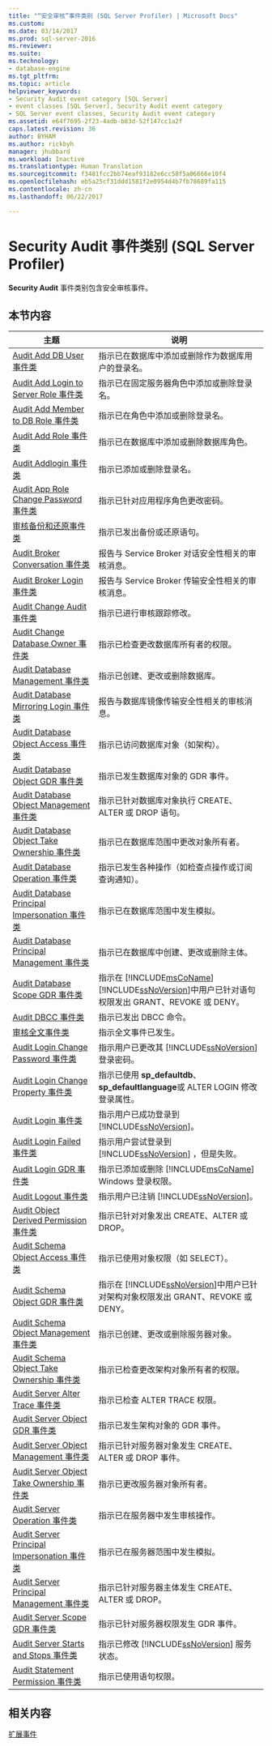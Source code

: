 ```yaml
---
title: "“安全审核”事件类别 (SQL Server Profiler) | Microsoft Docs"
ms.custom: 
ms.date: 03/14/2017
ms.prod: sql-server-2016
ms.reviewer: 
ms.suite: 
ms.technology:
- database-engine
ms.tgt_pltfrm: 
ms.topic: article
helpviewer_keywords:
- Security Audit event category [SQL Server]
- event classes [SQL Server], Security Audit event category
- SQL Server event classes, Security Audit event category
ms.assetid: e64f7695-2f23-4adb-b83d-52f147cc1a2f
caps.latest.revision: 36
author: BYHAM
ms.author: rickbyh
manager: jhubbard
ms.workload: Inactive
ms.translationtype: Human Translation
ms.sourcegitcommit: f3481fcc2bb74eaf93182e6cc58f5a06666e10f4
ms.openlocfilehash: eb5a25cf31ddd1581f2e0954d4b7fb78689fa115
ms.contentlocale: zh-cn
ms.lasthandoff: 06/22/2017

---
```

# <a name="security-audit-event-category-sql-server-profiler"></a>Security Audit 事件类别 (SQL Server Profiler)
  **Security Audit** 事件类别包含安全审核事件。  
  
## <a name="in-this-section"></a>本节内容  
  
|主题|说明|  
|-----------|-----------------|  
|[Audit Add DB User 事件类](../../relational-databases/event-classes/audit-add-db-user-event-class.md)|指示已在数据库中添加或删除作为数据库用户的登录名。|  
|[Audit Add Login to Server Role 事件类](../../relational-databases/event-classes/audit-add-login-to-server-role-event-class.md)|指示已在固定服务器角色中添加或删除登录名。|  
|[Audit Add Member to DB Role 事件类](../../relational-databases/event-classes/audit-add-member-to-db-role-event-class.md)|指示已在角色中添加或删除登录名。|  
|[Audit Add Role 事件类](../../relational-databases/event-classes/audit-add-role-event-class.md)|指示已在数据库中添加或删除数据库角色。|  
|[Audit Addlogin 事件类](../../relational-databases/event-classes/audit-addlogin-event-class.md)|指示已添加或删除登录名。|  
|[Audit App Role Change Password 事件类](../../relational-databases/event-classes/audit-app-role-change-password-event-class.md)|指示已针对应用程序角色更改密码。|  
|[审核备份和还原事件类](../../relational-databases/event-classes/audit-backup-and-restore-event-class.md)|指示已发出备份或还原语句。|  
|[Audit Broker Conversation 事件类](../../relational-databases/event-classes/audit-broker-conversation-event-class.md)|报告与 Service Broker 对话安全性相关的审核消息。|  
|[Audit Broker Login 事件类](../../relational-databases/event-classes/audit-broker-login-event-class.md)|报告与 Service Broker 传输安全性相关的审核消息。|  
|[Audit Change Audit 事件类](../../relational-databases/event-classes/audit-change-audit-event-class.md)|指示已进行审核跟踪修改。|  
|[Audit Change Database Owner 事件类](../../relational-databases/event-classes/audit-change-database-owner-event-class.md)|指示已检查更改数据库所有者的权限。|  
|[Audit Database Management 事件类](../../relational-databases/event-classes/audit-database-management-event-class.md)|指示已创建、更改或删除数据库。|  
|[Audit Database Mirroring Login 事件类](../../relational-databases/event-classes/audit-database-mirroring-login-event-class.md)|报告与数据库镜像传输安全性相关的审核消息。|  
|[Audit Database Object Access 事件类](../../relational-databases/event-classes/audit-database-object-access-event-class.md)|指示已访问数据库对象（如架构）。|  
|[Audit Database Object GDR 事件类](../../relational-databases/event-classes/audit-database-object-gdr-event-class.md)|指示已发生数据库对象的 GDR 事件。|  
|[Audit Database Object Management 事件类](../../relational-databases/event-classes/audit-database-object-management-event-class.md)|指示已针对数据库对象执行 CREATE、ALTER 或 DROP 语句。|  
|[Audit Database Object Take Ownership 事件类](../../relational-databases/event-classes/audit-database-object-take-ownership-event-class.md)|指示已在数据库范围中更改对象所有者。|  
|[Audit Database Operation 事件类](../../relational-databases/event-classes/audit-database-operation-event-class.md)|指示已发生各种操作（如检查点操作或订阅查询通知）。|  
|[Audit Database Principal Impersonation 事件类](../../relational-databases/event-classes/audit-database-principal-impersonation-event-class.md)|指示已在数据库范围中发生模拟。|  
|[Audit Database Principal Management 事件类](../../relational-databases/event-classes/audit-database-principal-management-event-class.md)|指示已在数据库中创建、更改或删除主体。|  
|[Audit Database Scope GDR 事件类](../../relational-databases/event-classes/audit-database-scope-gdr-event-class.md)|指示在 [!INCLUDE[msCoName](../../includes/msconame-md.md)] [!INCLUDE[ssNoVersion](../../includes/ssnoversion-md.md)]中用户已针对语句权限发出 GRANT、REVOKE 或 DENY。|  
|[Audit DBCC 事件类](../../relational-databases/event-classes/audit-dbcc-event-class.md)|指示已发出 DBCC 命令。|  
|[审核全文事件类](../../relational-databases/event-classes/audit-fulltext-event-class.md)|指示全文事件已发生。|  
|[Audit Login Change Password 事件类](../../relational-databases/event-classes/audit-login-change-password-event-class.md)|指示用户已更改其 [!INCLUDE[ssNoVersion](../../includes/ssnoversion-md.md)] 登录密码。|  
|[Audit Login Change Property 事件类](../../relational-databases/event-classes/audit-login-change-property-event-class.md)|指示已使用 **sp_defaultdb**、 **sp_defaultlanguage**或 ALTER LOGIN 修改登录属性。|  
|[Audit Login 事件类](../../relational-databases/event-classes/audit-login-event-class.md)|指示用户已成功登录到 [!INCLUDE[ssNoVersion](../../includes/ssnoversion-md.md)]。|  
|[Audit Login Failed 事件类](../../relational-databases/event-classes/audit-login-failed-event-class.md)|指示用户尝试登录到 [!INCLUDE[ssNoVersion](../../includes/ssnoversion-md.md)] ，但是失败。|  
|[Audit Login GDR 事件类](../../relational-databases/event-classes/audit-login-gdr-event-class.md)|指示已添加或删除 [!INCLUDE[msCoName](../../includes/msconame-md.md)] Windows 登录权限。|  
|[Audit Logout 事件类](../../relational-databases/event-classes/audit-logout-event-class.md)|指示用户已注销 [!INCLUDE[ssNoVersion](../../includes/ssnoversion-md.md)]。|  
|[Audit Object Derived Permission 事件类](../../relational-databases/event-classes/audit-object-derived-permission-event-class.md)|指示已针对对象发出 CREATE、ALTER 或 DROP。|  
|[Audit Schema Object Access 事件类](../../relational-databases/event-classes/audit-schema-object-access-event-class.md)|指示已使用对象权限（如 SELECT）。|  
|[Audit Schema Object GDR 事件类](../../relational-databases/event-classes/audit-schema-object-gdr-event-class.md)|指示在 [!INCLUDE[ssNoVersion](../../includes/ssnoversion-md.md)]中用户已针对架构对象权限发出 GRANT、REVOKE 或 DENY。|  
|[Audit Schema Object Management 事件类](../../relational-databases/event-classes/audit-schema-object-management-event-class.md)|指示已创建、更改或删除服务器对象。|  
|[Audit Schema Object Take Ownership 事件类](../../relational-databases/event-classes/audit-schema-object-take-ownership-event-class.md)|指示已检查更改架构对象所有者的权限。|  
|[Audit Server Alter Trace 事件类](../../relational-databases/event-classes/audit-server-alter-trace-event-class.md)|指示已检查 ALTER TRACE 权限。|  
|[Audit Server Object GDR 事件类](../../relational-databases/event-classes/audit-server-object-gdr-event-class.md)|指示已发生架构对象的 GDR 事件。|  
|[Audit Server Object Management 事件类](../../relational-databases/event-classes/audit-server-object-management-event-class.md)|指示已针对服务器对象发生 CREATE、ALTER 或 DROP 事件。|  
|[Audit Server Object Take Ownership 事件类](../../relational-databases/event-classes/audit-server-object-take-ownership-event-class.md)|指示已更改服务器对象所有者。|  
|[Audit Server Operation 事件类](../../relational-databases/event-classes/audit-server-operation-event-class.md)|指示已在服务器中发生审核操作。|  
|[Audit Server Principal Impersonation 事件类](../../relational-databases/event-classes/audit-server-principal-impersonation-event-class.md)|指示已在服务器范围中发生模拟。|  
|[Audit Server Principal Management 事件类](../../relational-databases/event-classes/audit-server-principal-management-event-class.md)|指示已针对服务器主体发生 CREATE、ALTER 或 DROP。|  
|[Audit Server Scope GDR 事件类](../../relational-databases/event-classes/audit-server-scope-gdr-event-class.md)|指示已针对服务器权限发生 GDR 事件。|  
|[Audit Server Starts and Stops 事件类](../../relational-databases/event-classes/audit-server-starts-and-stops-event-class.md)|指示已修改 [!INCLUDE[ssNoVersion](../../includes/ssnoversion-md.md)] 服务状态。|  
|[Audit Statement Permission 事件类](../../relational-databases/event-classes/audit-statement-permission-event-class.md)|指示已使用语句权限。|  
  
## <a name="related-content"></a>相关内容  
 [扩展事件](../../relational-databases/extended-events/extended-events.md)  
  
  

